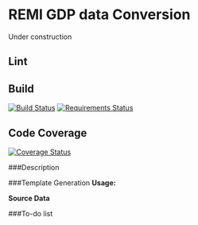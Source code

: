 # REMI GDP data Conversion
Under construction
## Lint

## Build
[![Build Status](https://travis-ci.org/mnatale/column-filter.svg?branch=master)](https://travis-ci.org/mnatale/column-filter)
[![Requirements Status](https://requires.io/github/mnatale/column-filter/requirements.svg?branch=master)](https://requires.io/github/mnatale/column-filter/requirements/?branch=master)
## Code Coverage
[![Coverage Status](https://coveralls.io/repos/github/mnatale/column-filter/badge.svg?branch=master)](https://coveralls.io/github/mnatale/column-filter?branch=master)

###Description

###Template Generation
**Usage:** 

**Source Data**
    <p> </p>

###To-do list

